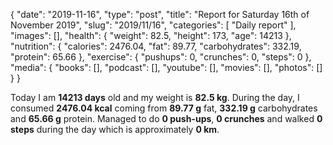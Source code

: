 {
    "date": "2019-11-16",
    "type": "post",
    "title": "Report for Saturday 16th of November 2019",
    "slug": "2019\/11\/16",
    "categories": [
        "Daily report"
    ],
    "images": [],
    "health": {
        "weight": 82.5,
        "height": 173,
        "age": 14213
    },
    "nutrition": {
        "calories": 2476.04,
        "fat": 89.77,
        "carbohydrates": 332.19,
        "protein": 65.66
    },
    "exercise": {
        "pushups": 0,
        "crunches": 0,
        "steps": 0
    },
    "media": {
        "books": [],
        "podcast": [],
        "youtube": [],
        "movies": [],
        "photos": []
    }
}

Today I am <strong>14213 days</strong> old and my weight is <strong>82.5 kg</strong>. During the day, I consumed <strong>2476.04 kcal</strong> coming from <strong>89.77 g</strong> fat, <strong>332.19 g</strong> carbohydrates and <strong>65.66 g</strong> protein. Managed to do <strong>0 push-ups</strong>, <strong>0 crunches</strong> and walked <strong>0 steps</strong> during the day which is approximately <strong>0 km</strong>.